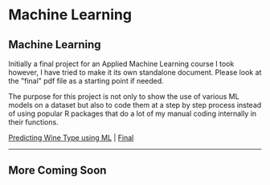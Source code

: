 Machine Learning
=====

## Machine Learning

Initially a final project for an Applied Machine Learning course I took however, I have tried to make it its own standalone document. Please look at the "final" pdf file as a starting point if needed. 

The purpose for this project is not only to show the use of various ML models on a dataset but also to code them at a step by step process instead of using popular R packages that do a lot of my manual coding internally in their functions. 

[Predicting Wine Type using ML](https://rawcdn.githack.com/jadistanbelly/Machine-Learning/5ba064e12c83da457af953be25070ab3bc345dcb/Predicting_Wine_Type_ML.html) | [Final](https://github.com/jadistanbelly/Machine-Learning/raw/main/Final.pdf)

---
## More Coming Soon
